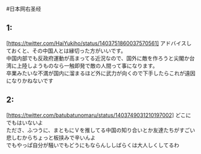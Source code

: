 #日本网右圣经

## 1:
[https://twitter.com/HaiYukiho/status/1403751860037570561]
アドバイスしておくと、その中国人とは縁切った方がいいです。  
中国内部でも反政府運動が高まってる近況なので、国外に敵を作ろうと尖閣か台湾に上陸しようものなら一触即発で敵の人間って事になります。  
卒業みたいな不満が国内に溜まるほど外に武力が向くので下手したらこれが遠因になりかねないです  

## 2:
[https://twitter.com/batubatunomaru/status/1403749031210197002]
どこにでもはいないよ  
たださ、ふつうに、まともにＶを推してる中国の知り合いとか友達たちがすごい悲しむからちょっと板挟みで辛いんよ  
でもやっぱ自分が騒いでもどうにもならんししばらくは大人しくしてるわ  
